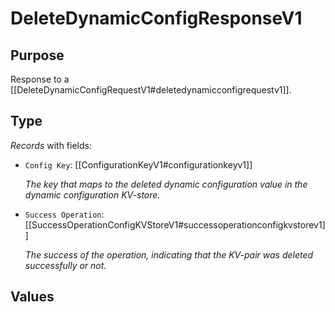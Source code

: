 # DeleteDynamicConfigResponseV1

## Purpose

<!-- --8<-- [start:purpose] -->
Response to a [[DeleteDynamicConfigRequestV1#deletedynamicconfigrequestv1]].
<!-- --8<-- [end:purpose] -->

## Type

<!-- --8<-- [start:type] -->
<div class="type" markdown>


*Records* with fields:
- `Config Key`: [[ConfigurationKeyV1#configurationkeyv1]]

  *The key that maps to the deleted dynamic configuration value in the dynamic configuration KV-store.*

- `Success Operation`: [[SuccessOperationConfigKVStoreV1#successoperationconfigkvstorev1]]

  *The success of the operation, indicating that the KV-pair was deleted successfully or not.*


</div>
<!-- --8<-- [end:type] -->

## Values

